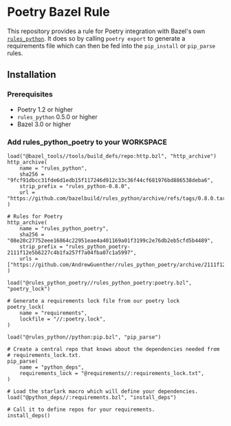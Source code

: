 # Poetry Bazel Rule

This repository provides a rule for Poetry integration with Bazel's
own [`rules_python`](https://github.com/bazelbuild/rules_python). It does so
by calling `poetry export` to generate a requirements file which can then be
fed into the `pip_install` or `pip_parse` rules.

## Installation

### Prerequisites

* Poetry 1.2 or higher
* `rules_python` 0.5.0 or higher
* Bazel 3.0 or higher

### Add rules_python_poetry to your WORKSPACE

```
load("@bazel_tools//tools/build_defs/repo:http.bzl", "http_archive")
http_archive(
    name = "rules_python",
    sha256 = "9fcf91dbcc31fde6d1edb15f117246d912c33c36f44cf681976bd886538deba6",
    strip_prefix = "rules_python-0.8.0",
    url = "https://github.com/bazelbuild/rules_python/archive/refs/tags/0.8.0.tar.gz",
)

# Rules for Poetry
http_archive(
    name = "rules_python_poetry",
    sha256 = "08e20c27752eee16864c22951eae4a401169a01f3199c2e76db2eb5cfd5b4489",
    strip_prefix = "rules_python_poetry-2111f12e5b6227c4b1fa257f7a04fba07c1a5997",
    urls = ["https://github.com/AndrewGuenther/rules_python_poetry/archive/2111f12e5b6227c4b1fa257f7a04fba07c1a5997.tar.gz"],
)

load("@rules_python_poetry//rules_python_poetry:poetry.bzl", "poetry_lock")

# Generate a requirements lock file from our poetry lock
poetry_lock(
    name = "requirements",
    lockfile = "//:poetry.lock",
)

load("@rules_python//python:pip.bzl", "pip_parse")

# Create a central repo that knows about the dependencies needed from
# requirements_lock.txt.
pip_parse(
    name = "python_deps",
    requirements_lock = "@requirements//:requirements_lock.txt",
)

# Load the starlark macro which will define your dependencies.
load("@python_deps//:requirements.bzl", "install_deps")

# Call it to define repos for your requirements.
install_deps()
```
